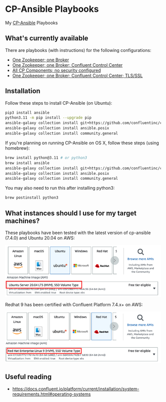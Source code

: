 # CP-Ansible Playbooks

My [CP-Ansible](https://docs.confluent.io/ansible/current/overview.html) Playbooks

## What's currently available

There are playbooks (with instructions) for the following configurations:

- [One Zookeeper; one Broker](one-zk-one-broker/README.md)
- [One Zookeeper; one Broker; Confluent Control Center](one-zk-one-broker-c3/README.md)
- [All CP Components; no security configured](full-cluster-no-security/README.md)
- [One Zookeeper; one Broker; Confluent Control Center; TLS/SSL](one-zk-one-broker-c3-tls/README.md)

## Installation

Follow these steps to install CP-Ansible (on Ubuntu):

```bash
pip3 install ansible
python3.11 -m pip install --upgrade pip
ansible-galaxy collection install git+https://github.com/confluentinc/cp-ansible.git
ansible-galaxy collection install ansible.posix
ansible-galaxy collection install community.general
```

If you're planning on running CP-Ansible on OS X, follow these steps (using homebrew):

```bash
brew install python@3.11 # or python3
brew install ansible
ansible-galaxy collection install git+https://github.com/confluentinc/cp-ansible.git
ansible-galaxy collection install ansible.posix
ansible-galaxy collection install community.general
```

You may also need to run this after installing python3:

```bash
brew postinstall python3
```

## What instances should I use for my target machines?

These playbooks have been tested with the latest version of cp-ansible (7.4.0) and Ubuntu 20.04 on AWS:

![Ubuntu 20.04](img/compatible-instance.png)

Redhat 9 has been certified with Confluent Platform 7.4.x+ on AWS:

![RHEL 9](img/compatible-instance-rhel.png)

## Useful reading

- <https://docs.confluent.io/platform/current/installation/system-requirements.html#operating-systems>

